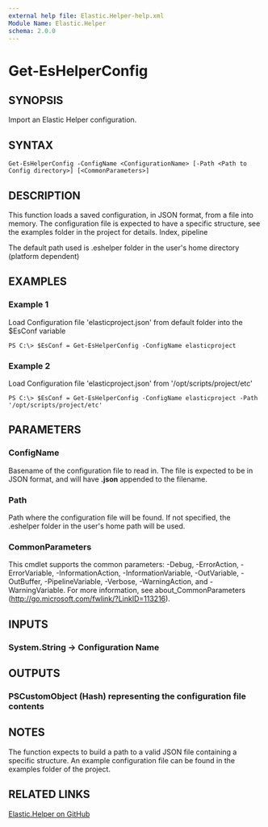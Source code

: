 ```yaml
---
external help file: Elastic.Helper-help.xml
Module Name: Elastic.Helper
schema: 2.0.0
---
```


# Get-EsHelperConfig

## SYNOPSIS

Import an Elastic Helper configuration.

## SYNTAX

```pwsh
Get-EsHelperConfig -ConfigName <ConfigurationName> [-Path <Path to Config directory>] [<CommonParameters>]
```

## DESCRIPTION

This function loads a saved configuration, in JSON format, from a file into memory.  The configuration file is expected to have a specific structure, see the examples folder in the project
for details. Index, pipeline

The default path used is .eshelper folder in the user's home directory (platform dependent)

## EXAMPLES

### Example 1

Load Configuration file 'elasticproject.json' from default folder into the $EsConf variable

```pwsh
PS C:\> $EsConf = Get-EsHelperConfig -ConfigName elasticproject
```

### Example 2

Load Configuration file 'elasticproject.json' from '/opt/scripts/project/etc'

```pwsh
PS C:\> $EsConf = Get-EsHelperConfig -ConfigName elasticproject -Path '/opt/scripts/project/etc'
```

## PARAMETERS

### ConfigName

Basename of the configuration file to read in.  The file is expected to be in JSON format, and will have **.json** appended to the filename.

### Path

Path where the configuration file will be found.  If not specified, the .eshelper folder in the user's home path will be used.

### CommonParameters

This cmdlet supports the common parameters: -Debug, -ErrorAction, -ErrorVariable, -InformationAction, -InformationVariable, -OutVariable, -OutBuffer, -PipelineVariable, -Verbose, -WarningAction, and -WarningVariable. For more information, see about_CommonParameters (<http://go.microsoft.com/fwlink/?LinkID=113216>).

## INPUTS

### System.String -> Configuration Name

## OUTPUTS

### PSCustomObject (Hash) representing the configuration file contents

## NOTES

The function expects to build a path to a valid JSON file containing a specific structure.  An example configuration file can be found in the examples folder of the project.

## RELATED LINKS

[Elastic.Helper on GitHub](https://github.com/jberkers42/Elastic.Helper)
